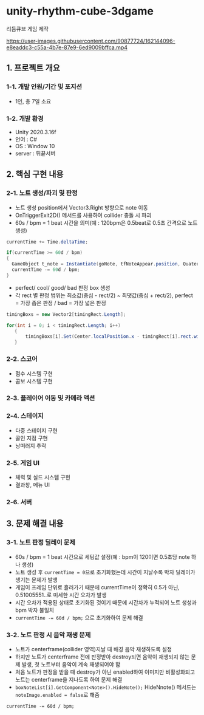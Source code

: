 # unity-rhythm-cube-3dgame
리듬큐브 게임 제작

https://user-images.githubusercontent.com/90877724/162144096-e8eaddc3-c55a-4b7e-87e9-6ed9009bffca.mp4

## 1. 프로젝트 개요
### 1-1. 개발 인원/기간 및 포지션
- 1인, 총 7일 소요
### 1-2. 개발 환경
- Unity 2020.3.16f
- 언어 : C#
- OS : Window 10
- server : 뒤끝서버

## 2. 핵심 구현 내용
### 2-1. 노트 생성/파괴 및 판정
- 노트 생성 position에서 Vector3.Right 방향으로 note 이동
- OnTriggerExit2D() 메서드를 사용하여 collider 충돌 시 파괴
- 60s / bpm = 1 beat 시간을 의미(예 : 120bpm은 0.5beat로 0.5초 간격으로 노트 생성)
```c#
currentTime += Time.deltaTime;

if(currentTime >= 60d / bpm)
{
  GameObject t_note = Instantiate(goNote, tfNoteAppear.position, Quaternion.identity);
  currentTime -= 60d / bpm;
}
```
- perfect/ cool/ good/ bad 판정 box 생성
- 각 rect 별 판정 범위는 최소값(중심 - rect/2) ~ 최댓값(중심 + rect/2), perfect = 가장 좁은 판정 / bad = 가장 넓은 판정
```c#
timingBoxs = new Vector2[timingRect.Length];

for(int i = 0; i < timingRect.Length; i++)
   {
       timingBoxs[i].Set(Center.localPosition.x - timingRect[i].rect.width / 2, Center.localPosition.x + timingRect[i].rect.width / 2);
   } 
```

### 2-2. 스코어
- 점수 시스템 구현
- 콤보 시스템 구현
### 2-3. 플레이어 이동 및 카메라 액션
### 2-4. 스테이지
- 다중 스테이지 구현
- 골인 지점 구현
- 낭떠러지 추락
### 2-5. 게임 UI
-  체력 및 실드 시스템 구현
-  결과창, 메뉴 UI
### 2-6. 서버 

## 3. 문제 해결 내용
### 3-1. 노트 판정 딜레이 문제
- 60s / bpm = 1 beat 시간으로 세팅값 설정(예 : bpm이 120이면 0.5초당 note 하나 생성)
- 노트 생성 후 `currentTime = 0`으로 초기화했는데 시간이 지날수록 박자 딜레이가 생기는 문제가 발생
- 게임이 프레임 단위로 흘러가기 때문에 currentTime이 정확히 0.5가 아닌, 0.51005551..로 미세한 시간 오차가 발생
- 시간 오차가 적용된 상태로 초기화된 것이기 때문에 시간차가 누적되어 노트 생성과 bpm 박자 불일치
- `currentTime -= 60d / bpm;` 으로 초기화하여 문제 해결
### 3-2. 노트 판정 시 음악 재생 문제
- 노트가 centerframe(collider 영역)지날 때 배경 음악 재생하도록 설정
- 하지만 노트가 centerframe 전에 판정받아 destroy되면 음악이 재생되지 않는 문제 발생, 첫 노트부터 음악이 계속 재생되어야 함
- 처음 노트가 판정을 받을 때 destroy가 아닌 enabled하여 이미지만 비활성화되고 노트는 centerframe을 지나도록 하여 문제 해결
- `boxNoteList[i].GetComponent<Note>().HideNote();` HideNnote() 메서드는 `noteImage.enabled = false`로 해줌 

`currentTime -= 60d / bpm;`
```c#
```
